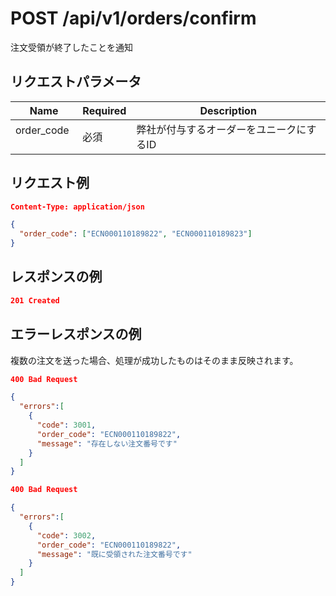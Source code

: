 # POST /api/v1/orders/confirm
注文受領が終了したことを通知

## リクエストパラメータ
| Name          | Required      | Description                                                 |
|---------------|---------------|-------------------------------------------------------------|
| order_code    | 必須           | 弊社が付与するオーダーをユニークにするID                   |

## リクエスト例
```json
Content-Type: application/json

{
  "order_code": ["ECN000110189822", "ECN000110189823"]
}
```

## レスポンスの例
```json
201 Created
```

## エラーレスポンスの例
複数の注文を送った場合、処理が成功したものはそのまま反映されます。
```json
400 Bad Request

{
  "errors":[
    {
      "code": 3001,
      "order_code": "ECN000110189822",
      "message": "存在しない注文番号です"
    }
  ]
}
```
```json
400 Bad Request

{
  "errors":[
    {
      "code": 3002,
      "order_code": "ECN000110189822",
      "message": "既に受領された注文番号です"
    }
  ]
}
```

